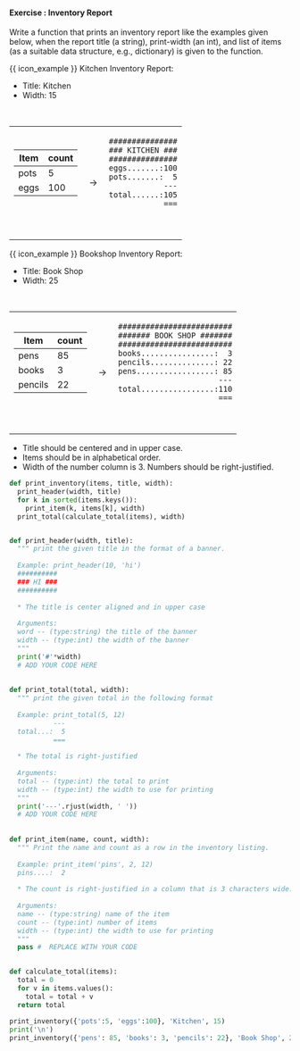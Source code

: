 #### Exercise : Inventory Report

Write a function that prints an inventory report like the examples given below, when the report title (a string), print-width (an int), and list of items (as a suitable data structure, e.g., dictionary) is given to the function.

<tip-box> 

{{ icon_example }} Kitchen Inventory Report:

* Title: Kitchen
* Width: 15
<table> 
<tr>
  <td>

Item | count
---- | ----
pots | 5
eggs | 100

  </td>
  <td>&nbsp;→&nbsp;</td>
  <td>

```
###############
### KITCHEN ###
###############
eggs.......:100
pots.......:  5
            ---
total......:105
            ===
```
  </td>
</tr>
</table>

</tip-box>

<tip-box> 

{{ icon_example }} Bookshop Inventory Report:

* Title: Book Shop
* Width: 25
<table> 
<tr>
  <td>


Item | count
---- | ----
pens | 85
books | 3
pencils | 22

  </td>
  <td>&nbsp;→&nbsp;</td>
  <td>

```
#########################
####### BOOK SHOP #######
#########################
books................:  3
pencils..............: 22
pens.................: 85
                      ---
total................:110
                      ===
```
  </td>
</tr>
</table>

</tip-box>

* Title should be centered and in upper case.
* Items should be in alphabetical order.
* Width of the number column is 3. Numbers should be right-justified.


<panel type="seamless" header="%%:bulb: (Python) Partial solution%%">

```python
def print_inventory(items, title, width):
  print_header(width, title)
  for k in sorted(items.keys()):
    print_item(k, items[k], width)
  print_total(calculate_total(items), width)


def print_header(width, title):
  """ print the given title in the format of a banner.
  
  Example: print_header(10, 'hi')
  ##########
  ### HI ###
  ##########
  
  * The title is center aligned and in upper case
  
  Arguments:
  word -- (type:string) the title of the banner
  width -- (type:int) the width of the banner
  """
  print('#'*width)
  # ADD YOUR CODE HERE
  
  
def print_total(total, width):
  """ print the given total in the following format
  
  Example: print_total(5, 12)
           ---
  total...:  5
           ===
  
  * The total is right-justified
  
  Arguments:
  total -- (type:int) the total to print
  width -- (type:int) the width to use for printing
  """
  print('---'.rjust(width, ' '))
  # ADD YOUR CODE HERE
  
  
def print_item(name, count, width):
  """ Print the name and count as a row in the inventory listing.
  
  Example: print_item('pins', 2, 12)
  pins....:  2
  
  * The count is right-justified in a column that is 3 characters wide. 
  
  Arguments:
  name -- (type:string) name of the item
  count -- (type:int) number of items
  width -- (type:int) the width to use for printing
  """
  pass #  REPLACE WITH YOUR CODE

  
def calculate_total(items):
  total = 0
  for v in items.values():
    total = total + v
  return total  
  
print_inventory({'pots':5, 'eggs':100}, 'Kitchen', 15)
print('\n')
print_inventory({'pens': 85, 'books': 3, 'pencils': 22}, 'Book Shop', 25)
```

</panel>